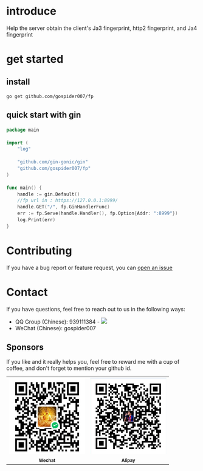 # introduce
Help the server obtain the client's Ja3 fingerprint, http2 fingerprint, and Ja4 fingerprint
# get started
## install
```
go get github.com/gospider007/fp
```
## quick start with gin
```go
package main

import (
	"log"

	"github.com/gin-gonic/gin"
	"github.com/gospider007/fp"
)

func main() {
	handle := gin.Default()
    //fp url in : https://127.0.0.1:8999/
	handle.GET("/", fp.GinHandlerFunc)
	err := fp.Serve(handle.Handler(), fp.Option{Addr: ":8999"})
	log.Print(err)
}
```
# Contributing
If you have a bug report or feature request, you can [open an issue](../../issues/new)
# Contact
If you have questions, feel free to reach out to us in the following ways:
* QQ Group (Chinese): 939111384 - <a href="http://qm.qq.com/cgi-bin/qm/qr?_wv=1027&k=yI72QqgPExDqX6u_uEbzAE_XfMW6h_d3&jump_from=webapi"><img src="https://pub.idqqimg.com/wpa/images/group.png"></a>
* WeChat (Chinese): gospider007

## Sponsors
If you like and it really helps you, feel free to reward me with a cup of coffee, and don't forget to mention your github id.
<table>
    <tr>
        <td align="center">
            <img src="./play/wx.jpg" height="200px" width="200px"   alt=""/>
            <br />
            <sub><b>Wechat</b></sub>
        </td>
        <td align="center">
            <img src="./play/qq.jpg" height="200px" width="200px"   alt=""/>
            <br />
            <sub><b>Alipay</b></sub>
        </td>
    </tr>
</table>



